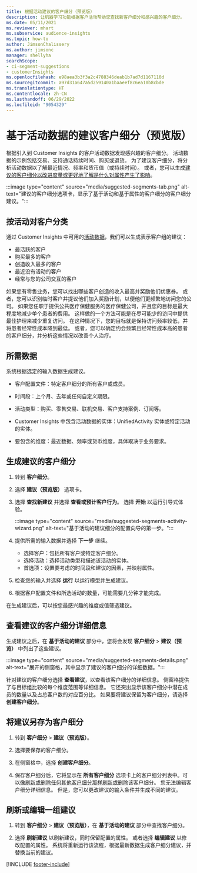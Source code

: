 ```yaml
---
title: 根据活动建议的客户细分（预览版）
description: 让机器学习功能根据客户活动帮助您查找新客户细分和感兴趣的客户细分。
ms.date: 05/11/2021
ms.reviewer: mhart
ms.subservice: audience-insights
ms.topic: how-to
author: JimsonChalissery
ms.author: jimsonc
manager: shellyha
searchScope:
- ci-segment-suggestions
- customerInsights
ms.openlocfilehash: e98aea3b3f3a2c4788346deab1b7ad7d1167110d
ms.sourcegitcommit: a97d31a647a5d259140a1baaeef8c6ea10b8cbde
ms.translationtype: HT
ms.contentlocale: zh-CN
ms.lasthandoff: 06/29/2022
ms.locfileid: "9054329"
---
```

# <a name="suggested-segments-based-on-activity-data-preview"></a>基于活动数据的建议客户细分（预览版）

根据引入到 Customer Insights 的客户活动数据发现感兴趣的客户细分。 活动数据的示例包括交易、支持通话持续时间、购买或退货。 为了建议客户细分，将分析活动数据以了解最近情况、频率和货币值（或持续时间）。 或者，您可以生成[建议的客户细分以改进度量或更好地了解是什么对属性产生了影响](suggested-segments.md)。

:::image type="content" source="media/suggested-segments-tab.png" alt-text="建议的客户细分选项卡，显示了基于活动和基于属性的客户细分的客户细分建议。":::

## <a name="categorize-customers-by-activity"></a>按活动对客户分类

通过 Customer Insights 中可用的[活动数据](activities.md)，我们可以生成表示客户组的建议：

- 最活跃的客户 
- 购买最多的客户 
- 创造收入最多的客户 
- 最近没有活动的客户 
- 经常与您的公司交互的客户  

如果您有零售业务，您可以找出哪些客户创造的收入最高并奖励他们优惠券。 或者，您可以识别临时客户并提议他们加入奖励计划，以便他们更频繁地访问您的公司。
如果您任职于提供公共医疗保健服务的医疗保健公司，并且您的目标是最大程度地减少单个患者的费用。 这样做的一个方法可能是在尽可能少的访问中提供最佳护理来减少重复访问。 在这种情况下，您的目标就是保持访问频率较低，并将患者经常性成本降到最低。 或者，您可以确定约会频繁且经常性成本高的患者的客户细分，并分析这些情况以改善个人治疗。 

## <a name="required-data"></a>所需数据

系统根据选定的输入数据生成建议。 

- 客户配置文件：特定客户细分的所有客户或成员。 

- 时间段：上个月、去年或任何自定义期限。

- 活动类型：购买、零售交易、联机交易、客户支持案例、订阅等。  

- Customer Insights 中包含活动数据的实体：UnifiedActivity 实体或特定活动的实体。 

- 要包含的维度：最近数据、频率或货币维度，具体取决于业务要求。

## <a name="generate-suggested-segments"></a>生成建议的客户细分

1. 转到 **客户细分**。

1. 选择 **建议（预览版）** 选项卡。

1. 选择 **查找新建议** 并选择 **查看或预计客户行为**。 选择 **开始** 以运行引导式体验。

   :::image type="content" source="media/suggested-segments-activity-wizard.png" alt-text="基于活动的建议细分的配置向导的第一步。":::

1. 提供所需的输入数据并选择 **下一步** 继续。

   - 选择客户：包括所有客户或特定客户细分。
   - 选择活动：选择活动类型和描述该活动的实体。
   - 首选项：设置要考虑的时间段和建议的因素，并映射属性。

1. 检查您的输入并选择 **运行** 以运行模型并生成建议。

1. 根据客户配置文件和所选活动的数量，可能需要几分钟才能完成。 

在生成建议后，可以按您最感兴趣的维度或值筛选建议。 

## <a name="view-details-of-a-suggested-segment"></a>查看建议的客户细分详细信息

生成建议之后，在 **基于活动的建议** 部分中，您将会发现 **客户细分** > **建议（预览）** 中列出了这些建议。

:::image type="content" source="media/suggested-segments-details.png" alt-text="展开的侧窗格，其中显示了建议的客户细分的详细数据。":::

针对建议的客户细分选择 **查看建议**，以查看该客户细分的详细信息。 侧窗格提供了与目标组比较的每个维度范围等详细信息。 它还突出显示该客户细分中潜在成员的数量以及占总客户数的对应百分比。 如果要将建议保留为客户细分，请选择 **创建客户细分**。    

## <a name="save-a-suggestion-as-a-segment"></a>将建议另存为客户细分

1. 转到 **客户细分** > **建议（预览版）**。

1. 选择要保存的客户细分。 

1. 在侧窗格中，选择 **创建客户细分**。 

1. 保存客户细分后，它将显示在 **所有客户细分** 选项卡上的客户细分列表中。可以[像刷新或删除任何其他客户细分那样刷新或删除](segments.md)该客户细分。 您无法编辑客户细分详细信息。 但是，您可以更改建议的输入条件并生成不同的建议。

## <a name="refresh-or-edit-a-set-of-suggestions"></a>刷新或编辑一组建议

1. 转到 **客户细分** > **建议（预览版）**，在 **基于活动的建议** 部分中查找客户细分。

1. 选择 **刷新建议** 以刷新建议，同时保留配置的属性。 或者选择 **编辑建议** 以修改配置的属性。 系统将重新运行该流程，根据最新数据生成客户细分建议，并替换当前的建议。

[!INCLUDE [footer-include](includes/footer-banner.md)]
